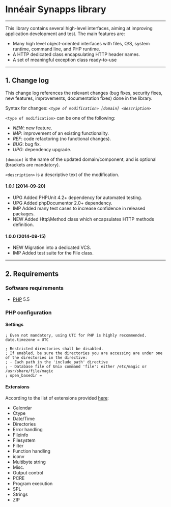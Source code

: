 # Innéair Synapps library
------
This library contains several high-level interfaces, aiming at improving application development and test. The main features are:

- Many high level object-oriented interfaces with files, O/S, system runtime, command line, and PHP runtime.
- A HTTP dedicated class encapsulating HTTP header names.
- A set of meaningful exception class ready-to-use

------
## 1. Change log
This change log references the relevant changes (bug fixes, security fixes, new features, improvements, documentation
fixes) done in the library.

Syntax for changes: _`<type of modification> [domain] <description>`_

`<type of modification>` can be one of the following:

- _NEW_: new feature.
- _IMP_: improvement of an existing functionality.
- _REF_: code refactoring (no functional changes).
- _BUG_: bug fix.
- _UPG_: dependency upgrade.

`[domain]` is the name of the updated domain/component, and is optional (brackets are mandatory).

`<description>` is a descriptive text of the modification. 

#### 1.0.1 (2014-09-20)

- UPG Added PHPUnit 4.2+ dependency for automated testing.
- UPG Added phpDocumentor 2.0+ dependency.
- IMP Added many test cases to increase confidence in released packages.
- NEW Added Http\Method class which encapsulates HTTP methods definition.

#### 1.0.0 (2014-09-15)

- NEW Migration into a dedicated VCS.
- IMP Added test suite for the File class.

------
## 2. Requirements
### Software requirements
- [PHP](http://www.php.net/) 5.5

### PHP configuration
#### Settings
    ; Even not mandatory, using UTC for PHP is highly recommended.
    date.timezone = UTC

    ; Restricted directories shall be disabled.
    ; If enabled, be sure the directories you are accessing are under one of the directories in the directive:
    ; - Each path in the 'include_path' directive
    ; - Database file of Unix command 'file': either /etc/magic or /usr/share/file/magic
    ; open_basedir =

#### Extensions
According to the list of extensions provided [here](http://php.net/manual/en/extensions.alphabetical.php):

- Calendar
- Ctype
- Date/Time
- Directories
- Error handling
- Fileinfo
- Filesystem
- Filter
- Function handling
- iconv
- Multibyte string
- Misc.
- Output control
- PCRE
- Program execution
- SPL
- Strings
- ZIP
